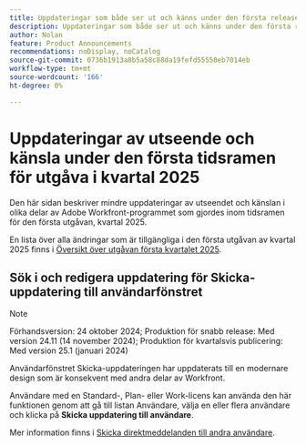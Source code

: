 ```yaml
---
title: Uppdateringar som både ser ut och känns under den första releasefrekvensen i kvartal 2025
description: Uppdateringar som både ser ut och känns under den första releasefrekvensen i kvartal 2025
author: Nolan
feature: Product Announcements
recommendations: noDisplay, noCatalog
source-git-commit: 0736b1913a8b5a58c88da19fefd55558eb7014eb
workflow-type: tm+mt
source-wordcount: '166'
ht-degree: 0%

---
```


# Uppdateringar av utseende och känsla under den första tidsramen för utgåva i kvartal 2025

Den här sidan beskriver mindre uppdateringar av utseendet och känslan i olika delar av Adobe Workfront-programmet som gjordes inom tidsramen för den första utgåvan, kvartal 2025.

En lista över alla ändringar som är tillgängliga i den första utgåvan av kvartal 2025 finns i [Översikt över utgåvan första kvartalet 2025](/help/quicksilver/product-announcements/product-releases/25-q1-release-activity/25-q1-release-overview.md).

## Sök i och redigera uppdatering för Skicka-uppdatering till användarfönstret

>[!NOTE]
>
>Förhandsversion: 24 oktober 2024; Produktion för snabb release: Med version 24.11 (14 november 2024); Produktion för kvartalsvis publicering: Med version 25.1 (januari 2024)

Användarfönstret Skicka-uppdateringen har uppdaterats till en modernare design som är konsekvent med andra delar av Workfront.

Användare med en Standard-, Plan- eller Work-licens kan använda den här funktionen genom att gå till listan Användare, välja en eller flera användare och klicka på **Skicka uppdatering till användare**.

Mer information finns i [Skicka direktmeddelanden till andra användare](/help/quicksilver/people-teams-and-groups/work-directly-with-others/send-direct-messages-to-other-users.md).

